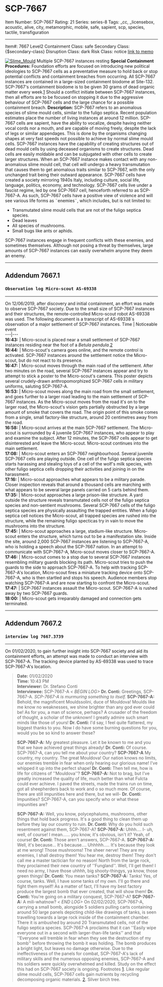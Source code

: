 # SCP-7667
Item Number: SCP-7667
Rating: 21
Series: series-8
Tags: _cc, _licensebox, acoustic, alive, city, metamorphic, mobile, safe, sapient, scp, species, tactile, transfiguration

---

Item#: 7667
Level2
Containment Class:
safe
Secondary Class:
{$secondary-class}
Disruption Class:
dark
Risk Class:
notice
[link to memo](/classification-committee-memo)  

[![Slime_Mould](https://scp-wiki.wdfiles.com/local--resized-images/scp-7667/Slime_Mould/medium.jpg)](https://scp-wiki.wdfiles.com/local--files/scp-7667/Slime_Mould)
Multiple SCP-7667 instances resting
**Special Containment Procedures:** Foundation efforts are focused on introducing new political ideologies to SCP-7667 cells as a preventative measure to hold back or stop potential conflicts and containment breaches from occurring. All SCP-7667 instances are contained in a large-sized containment biodome at Site-132. SCP-7667's containment biodome is to be given 30 grams of dead organic matter every week.[1](javascript:;) Should a conflict initiate between SCP-7667 instances, then all efforts are to be focused on stopping it due to the aggressive behaviour of SCP-7667 cells and the large chance for a possible containment breach.
**Description:** SCP-7667 refers to an anomalous species of slime mould cells, similar to the fuligo septica. Recent population estimates place the number of living instances at around 12 million. SCP-7667 cells are sapient, have the ability to vocalize, despite having neither vocal cords nor a mouth, and are capable of moving freely, despite the lack of legs or similar appendages. This is done by the organisms changing shapes at very fast speeds not possible to achieve by normal slime mould cells.
SCP-7667 instances have the capability of creating structures out of dead mould cells by using deceased organisms to create structures. Dead cells are easily moldable and can be subjugated with other cells to create larger structures.
When an SCP-7667 instance makes contact with any non-anomalous slime mould cell, that cell will undergo a heavy transmutation that causes them to get anomalous traits similar to SCP-7667, with the only unchanged trait being their outward appearance.
SCP-7667 cells have created a society mirroring 1940s Italy, including culture, social life, language, politics, economy, and technology. SCP-7667 cells live under a fascist regime, led by one SCP-7667 cell, henceforth referred to as SCP-7667-A. As such, SCP-7667 cells have a positive view of violence and will see various life forms as ¨enemies¨, which includes, but is not limited to:
  * Transmutated slime mould cells that are not of the fuligo septica species.
  * Dead leaves
  * All species of mushrooms.
  * Small bugs like ants or aphids.

SCP-7667 instances engage in frequent conflicts with these enemies, and sometimes themselves. Although not posing a threat by themselves, large amounts of SCP-7667 instances can easily overwhelm anyone they deem an enemy.
* * *
## Addendum 7667.1
### `Observation log Micro-scout AS-69338`
* * *
On 12/06/2019, after discovery and initial containment, an effort was made to observe SCP-7667 society. Due to the small size of SCP-7667 instances and their structures, the remote-controlled Micro-scout robot AS-69338 was used. The following document is a transcript of AS-69338´s observation of a major settlement of SCP-7667 instances.
Time | Noticeable event  
---|---  
**16:43:** | Micro-scout is placed near a small settlement of SCP-7667 instances residing near the foot of a _Betula pendula_.[2](javascript:;)  
**16:44:** | Micro-scout's camera goes online, and the remote control is activated. SCP-7667 instances around the settlement notice the Micro-scout, but do not react to its presence.  
**16:47:** | Micro-scout moves through the main road of the settlement. After two minutes on the road, several SCP-7667 instances appear and try to attempt to stick a poster to the Micro-scout's camera. This poster depicts several crudely-drawn anthropomorphized SCP-7667 cells in military uniforms, saluting SCP-7667-A.  
**16:53:** | Micro-scout moves along the main road from the small settlement, and goes further to a larger road leading to the main settlement of SCP-7667 instances. As the Micro-scout moves from the road it's on to the larger road, the Micro-scout's vision gets partially obstructed by a large amount of smoke that covers the road. The origin point of this smoke comes from a single, small factory-like structure, around 20 centimetres away from the road.  
**16:58:** | Micro-scout arrives at the main SCP-7667 settlement. The Micro-scout is surrounded by 4 juvenile SCP-7667 instances, who appear to play and examine the subject. After 12 minutes, the SCP-7667 cells appear to get disinterested and leave the Micro-scout. Micro-scout continues into the main settlement.  
**17:08:** | Micro-scout enters an SCP-7667 neighbourhood. Several juvenile SCP-7667 cells are playing outside. One cell of the fuligo septica species starts harassing and stealing toys of a cell of the wolf's milk species, with other fuligo septica cells dropping their activities and joining in on the harassment.  
**17:16:** | Micro-scout approaches what appears to be a military parade. Closer inspection reveals that around a thousand cells are marching with what appears to be several large panels carried on 5 carts behind them.  
**17:35:** | Micro-scout approaches a large prison-like structure. A yard outside the structure reveals transmutated cells not of the fuligo septica species and non-sentient mushrooms. Several SCP-7667 cells of the fuligo septica species are physically assaulting the trapped entities. When a fuligo septica cell notices the Micro-scout, all trapped species are rushed into the structure, while the remaining fuligo specticas try in vain to move the mushrooms into the structure.  
**17:45:** | Micro-scout approaches a large, stadium-like structure. Micro-scout enters the structure, which turns out to be a manifestation site. Inside the site, around 2,000 SCP-7667 instances are listening to SCP-7667-A, who is holding a speech about the SCP-7667 nation. In an attempt to communicate with SCP-7667-A, Micro-scout moves closer to SCP-7667-A.  
**17:46:** | Micro-scout comes to a stop due to several SCP-7667 instances resembling military guards blocking its path. Micro-scout tries to push the guards to the side to approach SCP-7667-A. To help with tracking SCP-7667-A's location, Micro-scout fires a miniature tracking device onto SCP-7667-A, who is then startled and stops his speech. Audience members stop watching SCP-7667-A and are now starting to confront the Micro-scout.  
**17:47:** | SCP-7667 instances assault the Micro-scout. SCP-7667-A is rushed away by two SCP-7667 guards.  
**18:00:** | Micro-scout gets irreparably damaged and connection gets terminated.  
* * *
## Addendum 7667.2
### `interview log 7667.3739`
* * *
On 01/02/2020, to gain further insight into SCP-7667 society and aid its containment efforts, an attempt was made to conduct an interview with SCP-7667-A. The tracking device planted by AS-69338 was used to trace SCP-7667-A's location.
> **Date:** 01/02/2020  
>  **Time:** 10:43 PM  
>  **Interviewer:** Dr. Stefano Conti  
>  **Interviewee:** SCP-7667-A
> _< BEGIN LOG>_
> **Dr. Conti:** Greetings, SCP-7667-A.
> _SCP-7667-A is murmuring something to itself._
> **SCP-7667-A:** Behold, the magnificent Mouldssolini, duce of Mouldova! Moulds like me know no weaknesses, we shine brighter than any god ever could be! As for you, a man of science, perhaps? A crusader of the freedom of thought, a scholar of the unknown! I greatly admire such smart minds like those of yours!
> **Dr. Conti:** I'd say, I feel quite flattered, my biggest thanks to you. Now I do have some burning questions for you, would you be so kind to answer these?  
>    
>  **SCP-7667-A:** My greatest pleasure. Let it be known to me and you that we have achieved great things already!
> **Dr. Conti:** Of course. SCP-7667-A, can you tell me about your country?
> **SCP-7667-A** My country, my country. The great Mouldova! Our nation knows no limits, our enemies tremble in fear when only hearing our glorious name! I've whipped it up into the perfect shape!
> **Dr. Conti:** Then tell me, how is life for citizens of ''Mouldova''?
> **SCP-7667-A:** Not to brag, but I've greatly increased the quality of life, much better than what Fulcta could ever achieve. I paved the streets, made the trains run on time, got all sheepherders back to work and o so much more. Of course, there are still impunities here and there, but we will-
> **Dr. Conti:** Impunities? SCP-7667-A, can you specify who or what these impunities are?  
>    
>  **SCP-7667-A:** Well, you know, polycephalums, mushrooms, other things that hold back progress. It's a good thing to clean them up before they lay our country to ruin.
> **Dr. Conti:** Why do you hold such resentment against them, SCP-7667-A?
> **SCP-7667-A:** Uhhh…. I- uh, well, of course! I mean…… you know, it's obvious, isn't it? Yeah, of course!
> **Dr. Conti:** Those aren't answers, SCP-7667-A.
> **SCP-7667-A:** Well, it's because… It's because…. Uhhhhh….. It's because they look at me wrong! Those mushrooms! The sheer nerve! They are my enemies, I shall destroy them! You hear me, destroy them! They don't call me a master tactician for no reason! North from the large rock, they proclaimed their new country of ''Fungland''. Well, I'll get them! I need no army, I have those uhhhh, big shooty-thingys, ya know, those green things!
> **Dr. Conti:** You mean tanks?
> **SCP-7667-A:** Tanks! Yes, of course, tanks. Well, I have some tanks of my own. I'll go there and fight them myself! As a matter of fact, I'll have my best factory produce the largest bomb that ever created, that will show them!
> **Dr. Conti:** You're going on a military conquest, SCP-7667-A?
> **SCP-7667-A:** A mili-whatnow?
> _< END LOG>_
On 02/02/2020, SCP-7667-A, carrying a small bomb, alongside 5 soldiers pulling carts containing around 50 large panels depicting child-like drawings of tanks, is seen travelling towards a large rock inside of the containment chamber. There it is ambushed by around 20 Transmutated cells, not of the fuligo septica species. SCP-7667-A proclaims that it can ''Easily wipe everyone out in a second with larger-than-life tanks'' and that ''Everyone will tremble in fear when they see the destruction of my bomb'' before throwing the bomb it was holding. The bomb produces a bright light, but leaves no damage otherwise. Due to the ineffectiveness of the panels for combat, SCP-7667-A's lack of military skills and the numerous opposing enemies, SCP-7667-A and his soldiers were quickly overwhelmed and killed. Study on the effect this had on SCP-7667 society is ongoing.
Footnotes
[1](javascript:;). Like regular slime mould cells, SCP-7667 cells gain nutrients by recycling decomposing organic materials.
[2](javascript:;). Silver birch tree.